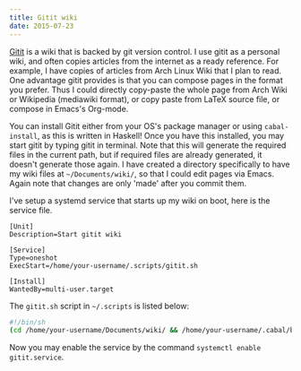 ```yaml
---
title: Gitit wiki
date: 2015-07-23
---
```

[Gitit](http://gitit.net/) is a wiki that is backed by git version control.
I use gitit as a personal wiki, and often copies articles from the internet as a ready reference.
For example, I have copies of articles from Arch Linux Wiki that I plan to read.
One advantage gitit provides is that you can compose pages in the format you prefer.
Thus I could directly copy-paste the whole page from Arch Wiki or Wikipedia (mediawiki format), or copy paste from LaTeX source file, or compose in Emacs's Org-mode.


You can install Gitit either from your OS's package manager or using `cabal-install`, as this is written in Haskell!
Once you have this installed, you may start gitit by typing gitit in terminal.
Note that this will generate the required files in the current path, but if required files are already generated, it doesn't generate those again.
I have created a directory specifically to have my wiki files at `~/Documents/wiki/`, so that I could edit pages via Emacs.
Again note that changes are only 'made' after you commit them.

I've setup a systemd service that starts up my wiki on boot, here is the service file.

```
[Unit]
Description=Start gitit wiki

[Service]
Type=oneshot
ExecStart=/home/your-username/.scripts/gitit.sh

[Install]
WantedBy=multi-user.target
```

The `gitit.sh` script in `~/.scripts` is listed below:

```bash
#!/bin/sh
(cd /home/your-username/Documents/wiki/ && /home/your-username/.cabal/bin/gitit)
```

Now you may enable the service by the command `systemctl enable gitit.service`.


